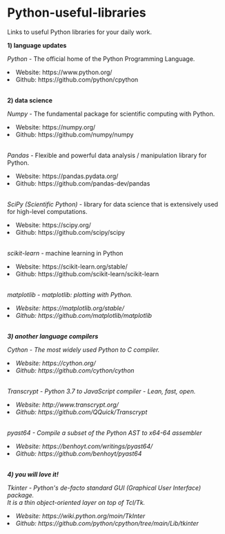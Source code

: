 # Python-useful-libraries

Links to useful Python libraries for your daily work.

<b>1) language updates</b>

<i>Python</i> - The official home of the Python Programming Language.
<li>Website: https://www.python.org/</li>
<li>Github: https://github.com/python/cpython</li>

</br>

<b>2) data science</b>

<i>Numpy</i> - The fundamental package for scientific computing with Python.
<li>Website: https://numpy.org/</li>
<li>Github: https://github.com/numpy/numpy</li>

</br>

<i>Pandas</i> - Flexible and powerful data analysis / manipulation library for Python.
<li>Website: https://pandas.pydata.org/</li>
<li>Github: https://github.com/pandas-dev/pandas</li>

</br>

<i>SciPy (Scientific Python)</i> - library for data science that is extensively used for high-level computations.
<li>Website: https://scipy.org/</li>
<li>Github: https://github.com/scipy/scipy</li>

</br>

<i>scikit-learn</i> -  machine learning in Python
<li>Website: https://scikit-learn.org/stable/</li>
<li>Github: https://github.com/scikit-learn/scikit-learn</li>

</br>

<i>matplotlib<i> - matplotlib: plotting with Python.
<li>Website: https://matplotlib.org/stable/</li>
<li>Github: https://github.com/matplotlib/matplotlib</li>

</br>

<b>3) another language compilers</b>

<i>Cython</i> - The most widely used Python to C compiler.
<li>Website: https://cython.org/</li>
<li>Github: https://github.com/cython/cython</li>

</br>

<i>Transcrypt</i> - Python 3.7 to JavaScript compiler - Lean, fast, open.
<li>Website: http://www.transcrypt.org/</li>
<li>Github: https://github.com/QQuick/Transcrypt</li>

</br>

<i>pyast64</i> - Compile a subset of the Python AST to x64-64 assembler
<li>Website: https://benhoyt.com/writings/pyast64/</li>
<li>Github: https://github.com/benhoyt/pyast64</li>

</br>

<b>4) you will love it!</b>

<i>Tkinter</i> - Python's de-facto standard GUI (Graphical User Interface) package. </br>
It is a thin object-oriented layer on top of Tcl/Tk.
<li>Website: https://wiki.python.org/moin/TkInter</li>
<li>Github: https://github.com/python/cpython/tree/main/Lib/tkinter</li>

</br>

</br>
